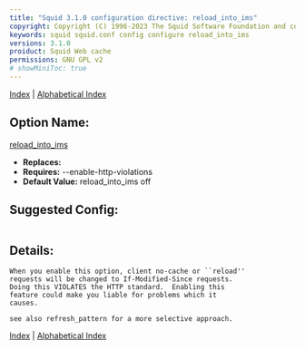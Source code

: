 ```yaml
---
title: "Squid 3.1.0 configuration directive: reload_into_ims"
copyright: Copyright (C) 1996-2023 The Squid Software Foundation and contributors
keywords: squid squid.conf config configure reload_into_ims
versions: 3.1.0
proiduct: Squid Web cache
permissions: GNU GPL v2
# showMiniToc: true
---
```

[Index](index#toc_reload_into_ims) | [Alphabetical Index](index_all#toc_reload_into_ims)

## Option Name:
[reload_into_ims](#reload_into_ims)
 * **Replaces:** 
 * **Requires:** --enable-http-violations
 * **Default Value:** reload_into_ims off


## Suggested Config:
```plaintext

```

## Details:

	When you enable this option, client no-cache or ``reload''
	requests will be changed to If-Modified-Since requests.
	Doing this VIOLATES the HTTP standard.  Enabling this
	feature could make you liable for problems which it
	causes.

	see also refresh_pattern for a more selective approach.



[Index](index#toc_reload_into_ims) | [Alphabetical Index](index_all#toc_reload_into_ims)


